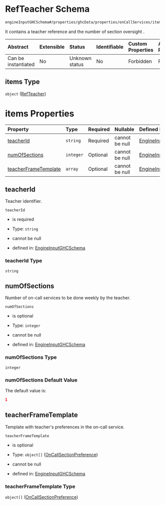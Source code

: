 # RefTeacher Schema

```txt
engineInputGHCSchema#/properties/ghcData/properties/onCallServices/items/properties/refTeachers/items
```

It contains a teacher reference and the number of section oversight .

| Abstract            | Extensible | Status         | Identifiable | Custom Properties | Additional Properties | Access Restrictions | Defined In                                                        |
| :------------------ | :--------- | :------------- | :----------- | :---------------- | :-------------------- | :------------------ | :---------------------------------------------------------------- |
| Can be instantiated | No         | Unknown status | No           | Forbidden         | Forbidden             | none                | [ghc.schema.json*](../out/ghc.schema.json "open original schema") |

## items Type

`object` ([RefTeacher](ghc-properties-ghcdata-properties-oncallservices-oncallservice-properties-refteachersoncall-refteacher.md))

# items Properties

| Property                                      | Type      | Required | Nullable       | Defined by                                                                                                                                                                                                                                                                                  |
| :-------------------------------------------- | :-------- | :------- | :------------- | :------------------------------------------------------------------------------------------------------------------------------------------------------------------------------------------------------------------------------------------------------------------------------------------ |
| [teacherId](#teacherid)                       | `string`  | Required | cannot be null | [EngineInputGHCSchema](ghc-properties-ghcdata-properties-oncallservices-oncallservice-properties-refteachersoncall-refteacher-properties-teacherid.md "engineInputGHCSchema#/properties/ghcData/properties/onCallServices/items/properties/refTeachers/items/properties/teacherId")         |
| [numOfSections](#numofsections)               | `integer` | Optional | cannot be null | [EngineInputGHCSchema](ghc-properties-ghcdata-properties-oncallservices-oncallservice-properties-refteachersoncall-refteacher-properties-numofsections.md "engineInputGHCSchema#/properties/ghcData/properties/onCallServices/items/properties/refTeachers/items/properties/numOfSections") |
| [teacherFrameTemplate](#teacherframetemplate) | `array`   | Optional | cannot be null | [EngineInputGHCSchema](ghc-definitions-oncalltemplate.md "engineInputGHCSchema#/properties/ghcData/properties/onCallServices/items/properties/refTeachers/items/properties/teacherFrameTemplate")                                                                                           |

## teacherId

Teacher identifier.

`teacherId`

*   is required

*   Type: `string`

*   cannot be null

*   defined in: [EngineInputGHCSchema](ghc-properties-ghcdata-properties-oncallservices-oncallservice-properties-refteachersoncall-refteacher-properties-teacherid.md "engineInputGHCSchema#/properties/ghcData/properties/onCallServices/items/properties/refTeachers/items/properties/teacherId")

### teacherId Type

`string`

## numOfSections

Number of on-call services to be done weekly by the teacher.

`numOfSections`

*   is optional

*   Type: `integer`

*   cannot be null

*   defined in: [EngineInputGHCSchema](ghc-properties-ghcdata-properties-oncallservices-oncallservice-properties-refteachersoncall-refteacher-properties-numofsections.md "engineInputGHCSchema#/properties/ghcData/properties/onCallServices/items/properties/refTeachers/items/properties/numOfSections")

### numOfSections Type

`integer`

### numOfSections Default Value

The default value is:

```json
1
```

## teacherFrameTemplate

Template with teacher's preferences in the on-call service.

`teacherFrameTemplate`

*   is optional

*   Type: `object[]` ([OnCallSectionPreference](ghc-definitions-oncalltemplate-oncallsectionpreference.md))

*   cannot be null

*   defined in: [EngineInputGHCSchema](ghc-definitions-oncalltemplate.md "engineInputGHCSchema#/properties/ghcData/properties/onCallServices/items/properties/refTeachers/items/properties/teacherFrameTemplate")

### teacherFrameTemplate Type

`object[]` ([OnCallSectionPreference](ghc-definitions-oncalltemplate-oncallsectionpreference.md))
